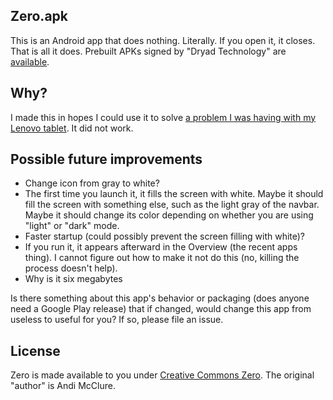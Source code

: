 ## Zero.apk

This is an Android app that does nothing. Literally. If you open it, it closes. That is all it does. Prebuilt APKs signed by "Dryad Technology" are [available](../../releases/latest).

## Why?

I made this in hopes I could use it to solve [a problem I was having with my Lenovo tablet](https://mastodon.social/@mcc/113032239485815629). It did not work.

## Possible future improvements

- Change icon from gray to white?
- The first time you launch it, it fills the screen with white. Maybe it should fill the screen with something else, such as the light gray of the navbar. Maybe it should change its color depending on whether you are using "light" or "dark" mode.
- Faster startup (could possibly prevent the screen filling with white)?
- If you run it, it appears afterward in the Overview (the recent apps thing). I cannot figure out how to make it not do this (no, killing the process doesn't help).
- Why is it six megabytes

Is there something about this app's behavior or packaging (does anyone need a Google Play release) that if changed, would change this app from useless to useful for you? If so, please file an issue.

## License

Zero is made available to you under [Creative Commons Zero](https://creativecommons.org/public-domain/cc0/). The original "author" is Andi McClure.
